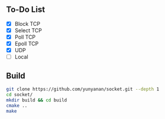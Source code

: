 
## To-Do List
  + [X] Block TCP
  + [X] Select TCP
  + [X] Poll TCP
  + [X] Epoll TCP
  + [X] UDP
  + [ ] Local

## Build

```bash
git clone https://github.com/yunyanan/socket.git --depth 1
cd socket/
mkdir build && cd build
cmake ..
make
```
